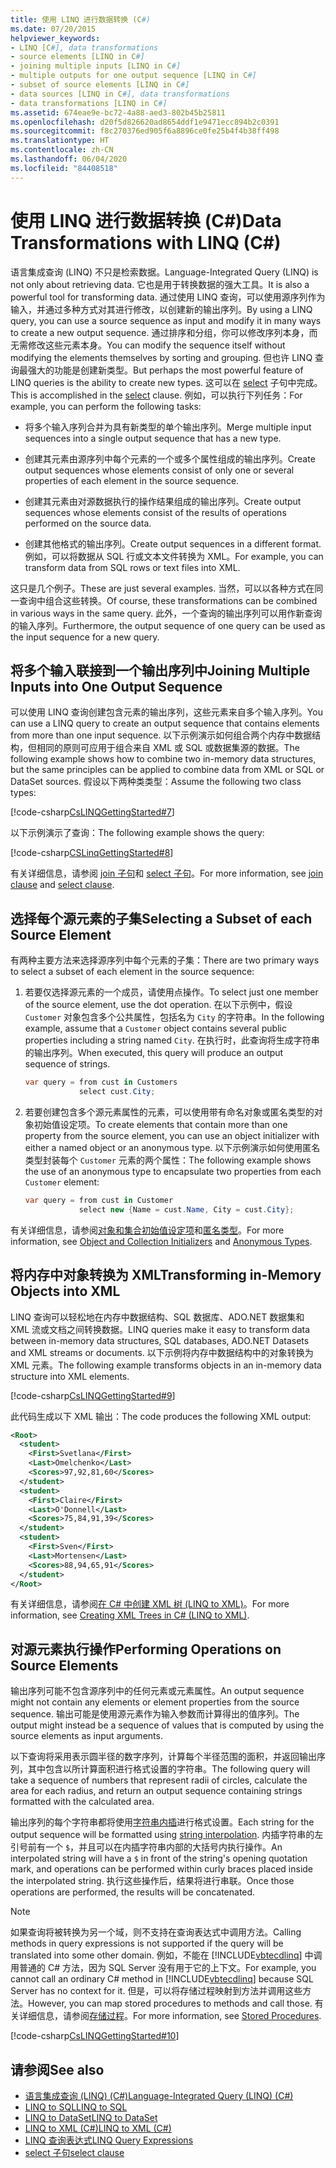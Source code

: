 ```yaml
---
title: 使用 LINQ 进行数据转换 (C#)
ms.date: 07/20/2015
helpviewer_keywords:
- LINQ [C#], data transformations
- source elements [LINQ in C#]
- joining multiple inputs [LINQ in C#]
- multiple outputs for one output sequence [LINQ in C#]
- subset of source elements [LINQ in C#]
- data sources [LINQ in C#], data transformations
- data transformations [LINQ in C#]
ms.assetid: 674eae9e-bc72-4a88-aed3-802b45b25811
ms.openlocfilehash: d20f5d826620ad8654ddf1e9471ecc894b2c0391
ms.sourcegitcommit: f8c270376ed905f6a8896ce0fe25b4f4b38ff498
ms.translationtype: HT
ms.contentlocale: zh-CN
ms.lasthandoff: 06/04/2020
ms.locfileid: "84408518"
---
```

# <a name="data-transformations-with-linq-c"></a><span data-ttu-id="91f32-102">使用 LINQ 进行数据转换 (C#)</span><span class="sxs-lookup"><span data-stu-id="91f32-102">Data Transformations with LINQ (C#)</span></span>
<span data-ttu-id="91f32-103">语言集成查询 (LINQ) 不只是检索数据。</span><span class="sxs-lookup"><span data-stu-id="91f32-103">Language-Integrated Query (LINQ) is not only about retrieving data.</span></span> <span data-ttu-id="91f32-104">它也是用于转换数据的强大工具。</span><span class="sxs-lookup"><span data-stu-id="91f32-104">It is also a powerful tool for transforming data.</span></span> <span data-ttu-id="91f32-105">通过使用 LINQ 查询，可以使用源序列作为输入，并通过多种方式对其进行修改，以创建新的输出序列。</span><span class="sxs-lookup"><span data-stu-id="91f32-105">By using a LINQ query, you can use a source sequence as input and modify it in many ways to create a new output sequence.</span></span> <span data-ttu-id="91f32-106">通过排序和分组，你可以修改序列本身，而无需修改这些元素本身。</span><span class="sxs-lookup"><span data-stu-id="91f32-106">You can modify the sequence itself without modifying the elements themselves by sorting and grouping.</span></span> <span data-ttu-id="91f32-107">但也许 LINQ 查询最强大的功能是创建新类型。</span><span class="sxs-lookup"><span data-stu-id="91f32-107">But perhaps the most powerful feature of LINQ queries is the ability to create new types.</span></span> <span data-ttu-id="91f32-108">这可以在 [select](../../../language-reference/keywords/select-clause.md) 子句中完成。</span><span class="sxs-lookup"><span data-stu-id="91f32-108">This is accomplished in the [select](../../../language-reference/keywords/select-clause.md) clause.</span></span> <span data-ttu-id="91f32-109">例如，可以执行下列任务：</span><span class="sxs-lookup"><span data-stu-id="91f32-109">For example, you can perform the following tasks:</span></span>  
  
- <span data-ttu-id="91f32-110">将多个输入序列合并为具有新类型的单个输出序列。</span><span class="sxs-lookup"><span data-stu-id="91f32-110">Merge multiple input sequences into a single output sequence that has a new type.</span></span>  
  
- <span data-ttu-id="91f32-111">创建其元素由源序列中每个元素的一个或多个属性组成的输出序列。</span><span class="sxs-lookup"><span data-stu-id="91f32-111">Create output sequences whose elements consist of only one or several properties of each element in the source sequence.</span></span>  
  
- <span data-ttu-id="91f32-112">创建其元素由对源数据执行的操作结果组成的输出序列。</span><span class="sxs-lookup"><span data-stu-id="91f32-112">Create output sequences whose elements consist of the results of operations performed on the source data.</span></span>  
  
- <span data-ttu-id="91f32-113">创建其他格式的输出序列。</span><span class="sxs-lookup"><span data-stu-id="91f32-113">Create output sequences in a different format.</span></span> <span data-ttu-id="91f32-114">例如，可以将数据从 SQL 行或文本文件转换为 XML。</span><span class="sxs-lookup"><span data-stu-id="91f32-114">For example, you can transform data from SQL rows or text files into XML.</span></span>  
  
 <span data-ttu-id="91f32-115">这只是几个例子。</span><span class="sxs-lookup"><span data-stu-id="91f32-115">These are just several examples.</span></span> <span data-ttu-id="91f32-116">当然，可以以各种方式在同一查询中组合这些转换。</span><span class="sxs-lookup"><span data-stu-id="91f32-116">Of course, these transformations can be combined in various ways in the same query.</span></span> <span data-ttu-id="91f32-117">此外，一个查询的输出序列可以用作新查询的输入序列。</span><span class="sxs-lookup"><span data-stu-id="91f32-117">Furthermore, the output sequence of one query can be used as the input sequence for a new query.</span></span>  
  
## <a name="joining-multiple-inputs-into-one-output-sequence"></a><span data-ttu-id="91f32-118">将多个输入联接到一个输出序列中</span><span class="sxs-lookup"><span data-stu-id="91f32-118">Joining Multiple Inputs into One Output Sequence</span></span>  
 <span data-ttu-id="91f32-119">可以使用 LINQ 查询创建包含元素的输出序列，这些元素来自多个输入序列。</span><span class="sxs-lookup"><span data-stu-id="91f32-119">You can use a LINQ query to create an output sequence that contains elements from more than one input sequence.</span></span> <span data-ttu-id="91f32-120">以下示例演示如何组合两个内存中数据结构，但相同的原则可应用于组合来自 XML 或 SQL 或数据集源的数据。</span><span class="sxs-lookup"><span data-stu-id="91f32-120">The following example shows how to combine two in-memory data structures, but the same principles can be applied to combine data from XML or SQL or DataSet sources.</span></span> <span data-ttu-id="91f32-121">假设以下两种类类型：</span><span class="sxs-lookup"><span data-stu-id="91f32-121">Assume the following two class types:</span></span>  
  
 [!code-csharp[CsLINQGettingStarted#7](~/samples/snippets/csharp/VS_Snippets_VBCSharp/CsLINQGettingStarted/CS/Class1.cs#7)]  
  
 <span data-ttu-id="91f32-122">以下示例演示了查询：</span><span class="sxs-lookup"><span data-stu-id="91f32-122">The following example shows the query:</span></span>  
  
 [!code-csharp[CSLinqGettingStarted#8](~/samples/snippets/csharp/VS_Snippets_VBCSharp/CsLINQGettingStarted/CS/Class1.cs#8)]  
  
 <span data-ttu-id="91f32-123">有关详细信息，请参阅 [join 子句](../../../language-reference/keywords/join-clause.md)和 [select 子句](../../../language-reference/keywords/select-clause.md)。</span><span class="sxs-lookup"><span data-stu-id="91f32-123">For more information, see [join clause](../../../language-reference/keywords/join-clause.md) and [select clause](../../../language-reference/keywords/select-clause.md).</span></span>  
  
## <a name="selecting-a-subset-of-each-source-element"></a><span data-ttu-id="91f32-124">选择每个源元素的子集</span><span class="sxs-lookup"><span data-stu-id="91f32-124">Selecting a Subset of each Source Element</span></span>  
 <span data-ttu-id="91f32-125">有两种主要方法来选择源序列中每个元素的子集：</span><span class="sxs-lookup"><span data-stu-id="91f32-125">There are two primary ways to select a subset of each element in the source sequence:</span></span>  
  
1. <span data-ttu-id="91f32-126">若要仅选择源元素的一个成员，请使用点操作。</span><span class="sxs-lookup"><span data-stu-id="91f32-126">To select just one member of the source element, use the dot operation.</span></span> <span data-ttu-id="91f32-127">在以下示例中，假设 `Customer` 对象包含多个公共属性，包括名为 `City` 的字符串。</span><span class="sxs-lookup"><span data-stu-id="91f32-127">In the following example, assume that a `Customer` object contains several public properties including a string named `City`.</span></span> <span data-ttu-id="91f32-128">在执行时，此查询将生成字符串的输出序列。</span><span class="sxs-lookup"><span data-stu-id="91f32-128">When executed, this query will produce an output sequence of strings.</span></span>  
  
    ```csharp
    var query = from cust in Customers  
                select cust.City;  
    ```  
  
2. <span data-ttu-id="91f32-129">若要创建包含多个源元素属性的元素，可以使用带有命名对象或匿名类型的对象初始值设定项。</span><span class="sxs-lookup"><span data-stu-id="91f32-129">To create elements that contain more than one property from the source element, you can use an object initializer with either a named object or an anonymous type.</span></span> <span data-ttu-id="91f32-130">以下示例演示如何使用匿名类型封装每个 `Customer` 元素的两个属性：</span><span class="sxs-lookup"><span data-stu-id="91f32-130">The following example shows the use of an anonymous type to encapsulate two properties from each `Customer` element:</span></span>  
  
    ```csharp
    var query = from cust in Customer  
                select new {Name = cust.Name, City = cust.City};  
    ```  
  
 <span data-ttu-id="91f32-131">有关详细信息，请参阅[对象和集合初始值设定项](../../classes-and-structs/object-and-collection-initializers.md)和[匿名类型](../../classes-and-structs/anonymous-types.md)。</span><span class="sxs-lookup"><span data-stu-id="91f32-131">For more information, see [Object and Collection Initializers](../../classes-and-structs/object-and-collection-initializers.md) and [Anonymous Types](../../classes-and-structs/anonymous-types.md).</span></span>  
  
## <a name="transforming-in-memory-objects-into-xml"></a><span data-ttu-id="91f32-132">将内存中对象转换为 XML</span><span class="sxs-lookup"><span data-stu-id="91f32-132">Transforming in-Memory Objects into XML</span></span>  
 <span data-ttu-id="91f32-133">LINQ 查询可以轻松地在内存中数据结构、SQL 数据库、ADO.NET 数据集和 XML 流或文档之间转换数据。</span><span class="sxs-lookup"><span data-stu-id="91f32-133">LINQ queries make it easy to transform data between in-memory data structures, SQL databases, ADO.NET Datasets and XML streams or documents.</span></span> <span data-ttu-id="91f32-134">以下示例将内存中数据结构中的对象转换为 XML 元素。</span><span class="sxs-lookup"><span data-stu-id="91f32-134">The following example transforms objects in an in-memory data structure into XML elements.</span></span>  
  
 [!code-csharp[CsLINQGettingStarted#9](~/samples/snippets/csharp/VS_Snippets_VBCSharp/CsLINQGettingStarted/CS/Class1.cs#9)]  
  
 <span data-ttu-id="91f32-135">此代码生成以下 XML 输出：</span><span class="sxs-lookup"><span data-stu-id="91f32-135">The code produces the following XML output:</span></span>  
  
```xml  
<Root>  
  <student>  
    <First>Svetlana</First>  
    <Last>Omelchenko</Last>  
    <Scores>97,92,81,60</Scores>  
  </student>  
  <student>  
    <First>Claire</First>  
    <Last>O'Donnell</Last>  
    <Scores>75,84,91,39</Scores>  
  </student>  
  <student>  
    <First>Sven</First>  
    <Last>Mortensen</Last>  
    <Scores>88,94,65,91</Scores>  
  </student>  
</Root>  
```  
  
 <span data-ttu-id="91f32-136">有关详细信息，请参阅[在 C# 中创建 XML 树 (LINQ to XML)](./creating-xml-trees-linq-to-xml-2.md)。</span><span class="sxs-lookup"><span data-stu-id="91f32-136">For more information, see [Creating XML Trees in C# (LINQ to XML)](./creating-xml-trees-linq-to-xml-2.md).</span></span>  
  
## <a name="performing-operations-on-source-elements"></a><span data-ttu-id="91f32-137">对源元素执行操作</span><span class="sxs-lookup"><span data-stu-id="91f32-137">Performing Operations on Source Elements</span></span>  
 <span data-ttu-id="91f32-138">输出序列可能不包含源序列中的任何元素或元素属性。</span><span class="sxs-lookup"><span data-stu-id="91f32-138">An output sequence might not contain any elements or element properties from the source sequence.</span></span> <span data-ttu-id="91f32-139">输出可能是使用源元素作为输入参数而计算得出的值序列。</span><span class="sxs-lookup"><span data-stu-id="91f32-139">The output might instead be a sequence of values that is computed by using the source elements as input arguments.</span></span>

 <span data-ttu-id="91f32-140">以下查询将采用表示圆半径的数字序列，计算每个半径范围的面积，并返回输出序列，其中包含以所计算面积进行格式设置的字符串。</span><span class="sxs-lookup"><span data-stu-id="91f32-140">The following query will take a sequence of numbers that represent radii of circles, calculate the area for each radius, and return an output sequence containing strings formatted with the calculated area.</span></span>

 <span data-ttu-id="91f32-141">输出序列的每个字符串都将使用[字符串内插](../../../language-reference/tokens/interpolated.md)进行格式设置。</span><span class="sxs-lookup"><span data-stu-id="91f32-141">Each string for the output sequence will be formatted using [string interpolation](../../../language-reference/tokens/interpolated.md).</span></span> <span data-ttu-id="91f32-142">内插字符串的左引号前有一个 `$`，并且可以在内插字符串内部的大括号内执行操作。</span><span class="sxs-lookup"><span data-stu-id="91f32-142">An interpolated string will have a `$` in front of the string's opening quotation mark, and operations can be performed within curly braces placed inside the interpolated string.</span></span> <span data-ttu-id="91f32-143">执行这些操作后，结果将进行串联。</span><span class="sxs-lookup"><span data-stu-id="91f32-143">Once those operations are performed, the results will be concatenated.</span></span>
  
> [!NOTE]
> <span data-ttu-id="91f32-144">如果查询将被转换为另一个域，则不支持在查询表达式中调用方法。</span><span class="sxs-lookup"><span data-stu-id="91f32-144">Calling methods in query expressions is not supported if the query will be translated into some other domain.</span></span> <span data-ttu-id="91f32-145">例如，不能在 [!INCLUDE[vbtecdlinq](~/includes/vbtecdlinq-md.md)] 中调用普通的 C# 方法，因为 SQL Server 没有用于它的上下文。</span><span class="sxs-lookup"><span data-stu-id="91f32-145">For example, you cannot call an ordinary C# method in [!INCLUDE[vbtecdlinq](~/includes/vbtecdlinq-md.md)] because SQL Server has no context for it.</span></span> <span data-ttu-id="91f32-146">但是，可以将存储过程映射到方法并调用这些方法。</span><span class="sxs-lookup"><span data-stu-id="91f32-146">However, you can map stored procedures to methods and call those.</span></span> <span data-ttu-id="91f32-147">有关详细信息，请参阅[存储过程](../../../../framework/data/adonet/sql/linq/stored-procedures.md)。</span><span class="sxs-lookup"><span data-stu-id="91f32-147">For more information, see [Stored Procedures](../../../../framework/data/adonet/sql/linq/stored-procedures.md).</span></span>  
  
 [!code-csharp[CsLINQGettingStarted#10](~/samples/snippets/csharp/VS_Snippets_VBCSharp/CsLINQGettingStarted/CS/Class1.cs#10)]  
  
## <a name="see-also"></a><span data-ttu-id="91f32-148">请参阅</span><span class="sxs-lookup"><span data-stu-id="91f32-148">See also</span></span>

- [<span data-ttu-id="91f32-149">语言集成查询 (LINQ) (C#)</span><span class="sxs-lookup"><span data-stu-id="91f32-149">Language-Integrated Query (LINQ) (C#)</span></span>](./index.md)
- [<span data-ttu-id="91f32-150">LINQ to SQL</span><span class="sxs-lookup"><span data-stu-id="91f32-150">LINQ to SQL</span></span>](../../../../framework/data/adonet/sql/linq/index.md)
- [<span data-ttu-id="91f32-151">LINQ to DataSet</span><span class="sxs-lookup"><span data-stu-id="91f32-151">LINQ to DataSet</span></span>](../../../../framework/data/adonet/linq-to-dataset.md)
- [<span data-ttu-id="91f32-152">LINQ to XML (C#)</span><span class="sxs-lookup"><span data-stu-id="91f32-152">LINQ to XML (C#)</span></span>](./linq-to-xml-overview.md)
- [<span data-ttu-id="91f32-153">LINQ 查询表达式</span><span class="sxs-lookup"><span data-stu-id="91f32-153">LINQ Query Expressions</span></span>](../../../linq/index.md)
- [<span data-ttu-id="91f32-154">select 子句</span><span class="sxs-lookup"><span data-stu-id="91f32-154">select clause</span></span>](../../../language-reference/keywords/select-clause.md)
